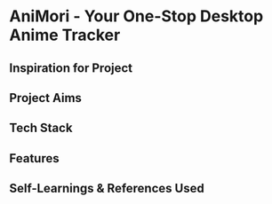 # AniMori - Your One-Stop Desktop Anime Tracker
## Inspiration for Project
## Project Aims
## Tech Stack
## Features
## Self-Learnings & References Used

